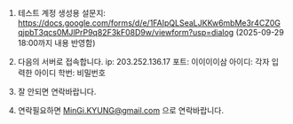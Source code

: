 1. 테스트 계정 생성용 설문지: https://docs.google.com/forms/d/e/1FAIpQLSeaLJKKw6mbMe3r4CZ0GqjpbT3qcs0MJlPrP9q82F3kF08D9w/viewform?usp=dialog
(2025-09-29 18:00까지 내용 반영함)

2. 다음의 서버로 접속합니다.
   ip: 203.252.136.17
   포트: 이이이이삼
   아이디: 각자 입력한 아이디
   학번: 비밀번호

3. 잘 안되면 연락바랍니다.

4. 연락필요하면 MinGi.KYUNG@gmail.com 으로 연락바랍니다.
